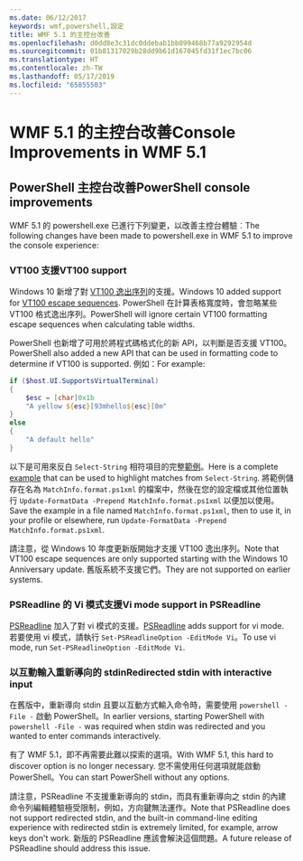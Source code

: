 ```yaml
---
ms.date: 06/12/2017
keywords: wmf,powershell,設定
title: WMF 5.1 的主控台改善
ms.openlocfilehash: d0dd8e3c31dc0ddebab1bb899468b77a9292954d
ms.sourcegitcommit: 01b81317029b28dd9b61d167045fd31f1ec7bc06
ms.translationtype: HT
ms.contentlocale: zh-TW
ms.lasthandoff: 05/17/2019
ms.locfileid: "65855503"
---
```

# <a name="console-improvements-in-wmf-51"></a><span data-ttu-id="8b0d4-103">WMF 5.1 的主控台改善</span><span class="sxs-lookup"><span data-stu-id="8b0d4-103">Console Improvements in WMF 5.1</span></span>

## <a name="powershell-console-improvements"></a><span data-ttu-id="8b0d4-104">PowerShell 主控台改善</span><span class="sxs-lookup"><span data-stu-id="8b0d4-104">PowerShell console improvements</span></span>

<span data-ttu-id="8b0d4-105">WMF 5.1 的 powershell.exe 已進行下列變更，以改善主控台體驗︰</span><span class="sxs-lookup"><span data-stu-id="8b0d4-105">The following changes have been made to powershell.exe in WMF 5.1 to improve the console experience:</span></span>

### <a name="vt100-support"></a><span data-ttu-id="8b0d4-106">VT100 支援</span><span class="sxs-lookup"><span data-stu-id="8b0d4-106">VT100 support</span></span>

<span data-ttu-id="8b0d4-107">Windows 10 新增了對 [VT100 逸出序列](/windows/console/console-virtual-terminal-sequences)的支援。</span><span class="sxs-lookup"><span data-stu-id="8b0d4-107">Windows 10 added support for [VT100 escape sequences](/windows/console/console-virtual-terminal-sequences).</span></span>
<span data-ttu-id="8b0d4-108">PowerShell 在計算表格寬度時，會忽略某些 VT100 格式逸出序列。</span><span class="sxs-lookup"><span data-stu-id="8b0d4-108">PowerShell will ignore certain VT100 formatting escape sequences when calculating table widths.</span></span>

<span data-ttu-id="8b0d4-109">PowerShell 也新增了可用於將程式碼格式化的新 API，以判斷是否支援 VT100。</span><span class="sxs-lookup"><span data-stu-id="8b0d4-109">PowerShell also added a new API that can be used in formatting code to determine if VT100 is supported.</span></span> <span data-ttu-id="8b0d4-110">例如：</span><span class="sxs-lookup"><span data-stu-id="8b0d4-110">For example:</span></span>

```powershell
if ($host.UI.SupportsVirtualTerminal)
{
    $esc = [char]0x1b
    "A yellow ${esc}[93mhello${esc}[0m"
}
else
{
    "A default hello"
}
```

<span data-ttu-id="8b0d4-111">以下是可用來反白 `Select-String` 相符項目的完整[範例](https://gist.github.com/lzybkr/dcb973dccd54900b67783c48083c28f7)。</span><span class="sxs-lookup"><span data-stu-id="8b0d4-111">Here is a complete [example](https://gist.github.com/lzybkr/dcb973dccd54900b67783c48083c28f7) that can be used to highlight matches from `Select-String`.</span></span> <span data-ttu-id="8b0d4-112">將範例儲存在名為 `MatchInfo.format.ps1xml` 的檔案中，然後在您的設定檔或其他位置執行 `Update-FormatData -Prepend MatchInfo.format.ps1xml` 以便加以使用。</span><span class="sxs-lookup"><span data-stu-id="8b0d4-112">Save the example in a file named `MatchInfo.format.ps1xml`, then to use it, in your profile or elsewhere, run `Update-FormatData -Prepend MatchInfo.format.ps1xml`.</span></span>

<span data-ttu-id="8b0d4-113">請注意，從 Windows 10 年度更新版開始才支援 VT100 逸出序列。</span><span class="sxs-lookup"><span data-stu-id="8b0d4-113">Note that VT100 escape sequences are only supported starting with the Windows 10 Anniversary update.</span></span>
<span data-ttu-id="8b0d4-114">舊版系統不支援它們。</span><span class="sxs-lookup"><span data-stu-id="8b0d4-114">They are not supported on earlier systems.</span></span>

### <a name="vi-mode-support-in-psreadline"></a><span data-ttu-id="8b0d4-115">PSReadline 的 Vi 模式支援</span><span class="sxs-lookup"><span data-stu-id="8b0d4-115">Vi mode support in PSReadline</span></span>

<span data-ttu-id="8b0d4-116">[PSReadline](https://github.com/PowerShell/PSReadLine) 加入了對 vi 模式的支援。</span><span class="sxs-lookup"><span data-stu-id="8b0d4-116">[PSReadline](https://github.com/PowerShell/PSReadLine) adds support for vi mode.</span></span> <span data-ttu-id="8b0d4-117">若要使用 vi 模式，請執行 `Set-PSReadlineOption -EditMode Vi`。</span><span class="sxs-lookup"><span data-stu-id="8b0d4-117">To use vi mode, run `Set-PSReadlineOption -EditMode Vi`.</span></span>

### <a name="redirected-stdin-with-interactive-input"></a><span data-ttu-id="8b0d4-118">以互動輸入重新導向的 stdin</span><span class="sxs-lookup"><span data-stu-id="8b0d4-118">Redirected stdin with interactive input</span></span>

<span data-ttu-id="8b0d4-119">在舊版中，重新導向 stdin 且要以互動方式輸入命令時，需要使用 `powershell -File -` 啟動 PowerShell。</span><span class="sxs-lookup"><span data-stu-id="8b0d4-119">In earlier versions, starting PowerShell with `powershell -File -` was required when stdin was redirected and you wanted to enter commands interactively.</span></span>

<span data-ttu-id="8b0d4-120">有了 WMF 5.1，即不再需要此難以探索的選項。</span><span class="sxs-lookup"><span data-stu-id="8b0d4-120">With WMF 5.1, this hard to discover option is no longer necessary.</span></span> <span data-ttu-id="8b0d4-121">您不需使用任何選項就能啟動 PowerShell。</span><span class="sxs-lookup"><span data-stu-id="8b0d4-121">You can start PowerShell without any options.</span></span>

<span data-ttu-id="8b0d4-122">請注意，PSReadline 不支援重新導向的 stdin，而具有重新導向之 stdin 的內建命令列編輯體驗極受限制，例如，方向鍵無法運作。</span><span class="sxs-lookup"><span data-stu-id="8b0d4-122">Note that PSReadline does not support redirected stdin, and the built-in command-line editing experience with redirected stdin is extremely limited, for example, arrow keys don't work.</span></span> <span data-ttu-id="8b0d4-123">新版的 PSReadline 應該會解決這個問題。</span><span class="sxs-lookup"><span data-stu-id="8b0d4-123">A future release of PSReadline should address this issue.</span></span>